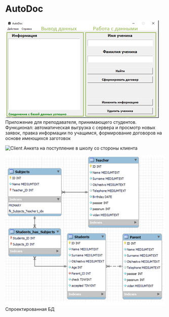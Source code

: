 # AutoDoc

![Desktop](images/desktop.png)
Приложение для преподавателя, принимающего студентов. Функционал: автоматическая выгрузка с сервера и просмотр новых заявок, правка информации по учащимся, формирование договоров на основе имеющихся заготовок

![Client](images/client.png)
Анкета на поступление в школу со стороны клиента

![database](images/database.png)
Спроектированная БД
